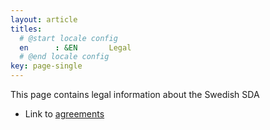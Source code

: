 ```yaml
---
layout: article
titles:
  # @start locale config
  en      : &EN       Legal
  # @end locale config
key: page-single
---
```


This page contains legal information about the Swedish SDA
- Link to [agreements](https://nbis.se/support/general-processing-agreements.html)